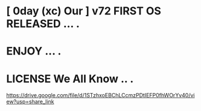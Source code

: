 # [ 0day (xc) Our ] v72 FIRST OS RELEASED ... .
# ENJOY ... .
# LICENSE We All Know .. .

https://drive.google.com/file/d/1STzhxoEBChLCcmzPDtIEFP0fhWOrYv40/view?usp=share_link

